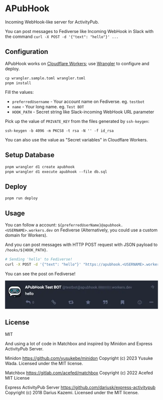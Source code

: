 # APubHook

Incoming WebHook-like server for ActivityPub.

You can post messages to Fediverse like Incoming WebHook in Slack with the command `curl -X POST -d '{"text": "hello"}' ...` 

## Configuration

APubHook works on [Cloudflare Workers](https://workers.cloudflare.com/); use [Wrangler]() to configure and deploy.

```
cp wrangler.sample.toml wrangler.toml
pnpm install
```

Fill the values:

* `preferredUsername` - Your account name on Fediverse. eg. `testbot`
* `name` - Your long name. eg. `Test BOT`
* `HOOK_PATH` - Secret string like Slack-incoming WebHook URL parameter

Pick up the value of `PRIVATE_KEY` from the files generated by `ssh-keygen`:

```
ssh-keygen -b 4096 -m PKCS8 -t rsa -N '' -f id_rsa
```

You can also use the value as "Secret variables" in Cloudflare Workers.

## Setup Database

```
pnpm wrangler d1 create apubhook
pnpm wrangler d1 execute apubhook --file db.sql
```

## Deploy

```
pnpm run deploy
```

## Usage

You can follow a account: `${preferredUserName}@apubhook.<USERNAME>.workers.dev` on Fediverse (Alternatively, you could use a custom domain for Workers).

And you can post messages with HTTP POST request with JSON payload to `/hooks/${HOOK_PATH}`.

```sh
# Sending 'hello' to Fediverse!
curl -X POST -d '{"text": "hello"}' "https://apubhook.<USERNAME>.workers.dev/hooks/${HOOK_PATH}"
```

You can see the post on Fediverse!

![](./example.webp)


## License

MIT

And using a lot of code in Matchbox and inspired by Minidon and Express ActivityPub Server.

Minidon
https://github.com/yusukebe/minidon
Copyright (c) 2023 Yusuke Wada. Licensed under the MIT license.

Matchbox
https://gitlab.com/acefed/matchbox
Copyright (c) 2022 Acefed MIT License

Express ActivityPub Server
https://github.com/dariusk/express-activitypub
Copyright (c) 2018 Darius Kazemi. Licensed under the MIT license.